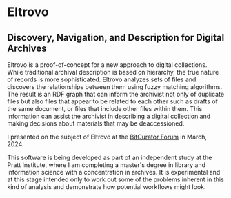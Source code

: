 # Eltrovo

## Discovery, Navigation, and Description for Digital Archives

Eltrovo is a proof-of-concept for a new approach to digital collections. While traditional archival description is based on hierarchy, the true nature of records is more sophisticated. Eltrovo analyzes sets of files and discovers the relationships between them using fuzzy matching algorithms. The result is an RDF graph that can inform the archivist not only of duplicate files but also files that appear to be related to each other such as drafts of the same document, or files that include other files within them. This information can assist the archivist in describing a digital collection and making decisions about materials that may be deaccessioned.

I presented on the subject of Eltrovo at the [BitCurator Forum](https://bitcuratorconsortium.org/bcf24-session1/) in March, 2024.

This software is being developed as part of an independent study at the Pratt Institute, where I am completing a master's degree in library and information science with a concentration in archives. It is experimental and at this stage intended only to work out some of the problems inherent in this kind of analysis and demonstrate how potential workflows might look.

